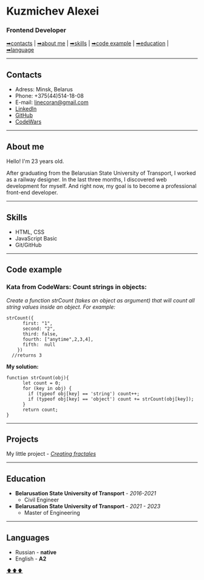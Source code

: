 # Kuzmichev Alexei
### Frontend Developer

[➡contacts](#contacts) | [➡about me](#about-me) | [➡skills](#skills) | [➡code example](#code-example) | [➡education](#education) | [➡language](#language)

---

## Contacts

* Adress: Minsk, Belarus
* Phone: +375(44)514-18-08
* E-mail: linecoran@gmail.com
* [LinkedIn](https://www.linkedin.com/in/alexey-kuzmichev-4a5471239/)
* [GitHub](https://github.com/LineCoran)
* [CodeWars](https://www.codewars.com/users/LineCoran)

---

## About me

Hello! I'm 23 years old. 

After graduating from the Belarusian State University of Transport, I worked as a railway designer. 
In the last three months, I discovered web development for myself. 
And right now, my goal is to become a professional front-end developer.

---

## Skills

* HTML, CSS
* JavaScript Basic
* Git/GitHub

---

## Code example

### Kata from CodeWars: Count strings in objects: ###

*Create a function strCount (takes an object as argument) that will count all string values inside an object. For example:*
```
strCount({
      first: "1",
      second: "2",
      third: false,
      fourth: ["anytime",2,3,4],
      fifth:  null
    })
  //returns 3  
```  

**My solution:**

```
function strCount(obj){
      let count = 0;
      for (key in obj) {
        if (typeof obj[key] == 'string') count++;
        if (typeof obj[key] == 'object') count += strCount(obj[key]);
      }
      return count;
}
```
---

## Projects

My little project - [_Creating fractales_](https://linecoran.github.io/fractales)

---

## Education

* __Belarusation State University of Transport__ - _2016-2021_
    * Civil Engineer
* __Belarusation State University of Transport__ - _2021 - 2023_ 
    * Master of Engineering
    
---    
    
## Languages

* Russian - __native__
* English - __A2__

[⬆⬆⬆](#kuzmichev-alexei)